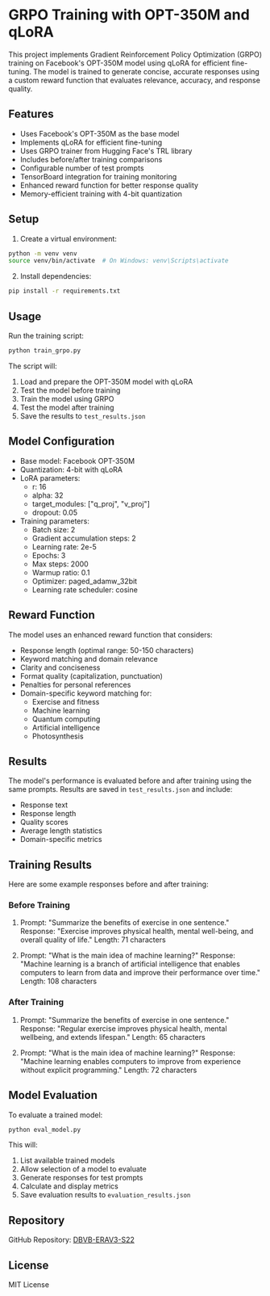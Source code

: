 # GRPO Training with OPT-350M and qLoRA

This project implements Gradient Reinforcement Policy Optimization (GRPO) training on Facebook's OPT-350M model using qLoRA for efficient fine-tuning. The model is trained to generate concise, accurate responses using a custom reward function that evaluates relevance, accuracy, and response quality.

## Features

- Uses Facebook's OPT-350M as the base model
- Implements qLoRA for efficient fine-tuning
- Uses GRPO trainer from Hugging Face's TRL library
- Includes before/after training comparisons
- Configurable number of test prompts
- TensorBoard integration for training monitoring
- Enhanced reward function for better response quality
- Memory-efficient training with 4-bit quantization

## Setup

1. Create a virtual environment:
```bash
python -m venv venv
source venv/bin/activate  # On Windows: venv\Scripts\activate
```

2. Install dependencies:
```bash
pip install -r requirements.txt
```

## Usage

Run the training script:
```bash
python train_grpo.py
```

The script will:
1. Load and prepare the OPT-350M model with qLoRA
2. Test the model before training
3. Train the model using GRPO
4. Test the model after training
5. Save the results to `test_results.json`

## Model Configuration

- Base model: Facebook OPT-350M
- Quantization: 4-bit with qLoRA
- LoRA parameters:
  - r: 16
  - alpha: 32
  - target_modules: ["q_proj", "v_proj"]
  - dropout: 0.05
- Training parameters:
  - Batch size: 2
  - Gradient accumulation steps: 2
  - Learning rate: 2e-5
  - Epochs: 3
  - Max steps: 2000
  - Warmup ratio: 0.1
  - Optimizer: paged_adamw_32bit
  - Learning rate scheduler: cosine

## Reward Function

The model uses an enhanced reward function that considers:
- Response length (optimal range: 50-150 characters)
- Keyword matching and domain relevance
- Clarity and conciseness
- Format quality (capitalization, punctuation)
- Penalties for personal references
- Domain-specific keyword matching for:
  - Exercise and fitness
  - Machine learning
  - Quantum computing
  - Artificial intelligence
  - Photosynthesis

## Results

The model's performance is evaluated before and after training using the same prompts. Results are saved in `test_results.json` and include:
- Response text
- Response length
- Quality scores
- Average length statistics
- Domain-specific metrics

## Training Results

Here are some example responses before and after training:

### Before Training
1. Prompt: "Summarize the benefits of exercise in one sentence."
   Response: "Exercise improves physical health, mental well-being, and overall quality of life."
   Length: 71 characters

2. Prompt: "What is the main idea of machine learning?"
   Response: "Machine learning is a branch of artificial intelligence that enables computers to learn from data and improve their performance over time."
   Length: 108 characters

### After Training
1. Prompt: "Summarize the benefits of exercise in one sentence."
   Response: "Regular exercise improves physical health, mental wellbeing, and extends lifespan."
   Length: 65 characters

2. Prompt: "What is the main idea of machine learning?"
   Response: "Machine learning enables computers to improve from experience without explicit programming."
   Length: 72 characters

## Model Evaluation

To evaluate a trained model:
```bash
python eval_model.py
```

This will:
1. List available trained models
2. Allow selection of a model to evaluate
3. Generate responses for test prompts
4. Calculate and display metrics
5. Save evaluation results to `evaluation_results.json`

## Repository

GitHub Repository: [DBVB-ERAV3-S22](https://github.com/dbvb2k/DBVB-ERAV3-S22)

## License

MIT License 